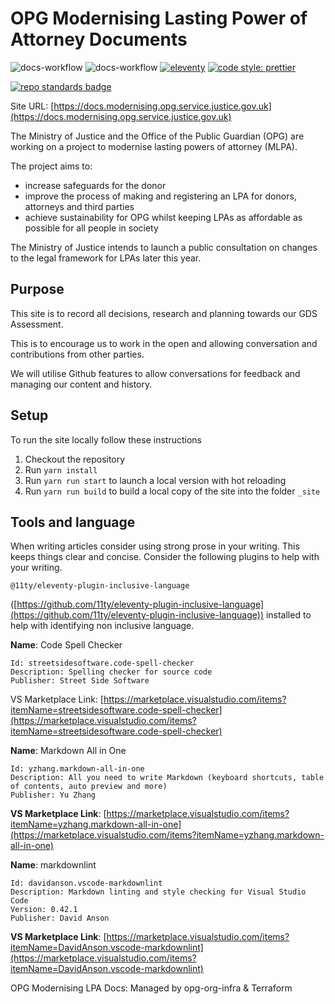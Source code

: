 # OPG Modernising Lasting Power of Attorney Documents

![docs-workflow](https://github.com/ministryofjustice/opg-modernising-lpa-docs/actions/workflows/docs.yml/badge.svg)
![docs-workflow](https://img.shields.io/github/license/ministryofjustice/opg-modernising-lpa-docs.svg)
[![eleventy](https://img.shields.io/badge/staticgen-eleventy-%23707070.svg?style=flat-square)](https://11ty.io)
[![code style: prettier](https://img.shields.io/badge/code_style-prettier-ff69b4.svg?style=flat-square)](https://github.com/prettier/prettier)

[![repo standards badge](https://img.shields.io/badge/dynamic/json?color=blue&style=for-the-badge&logo=github&label=MoJ%20Compliant&query=%24.data%5B%3F%28%40.name%20%3D%3D%20%22opg-modernising-lpa-docs%22%29%5D.status&url=https%3A%2F%2Foperations-engineering-reports.cloud-platform.service.justice.gov.uk%2Fgithub_repositories)](https://operations-engineering-reports.cloud-platform.service.justice.gov.uk/github_repositories#opg-modernising-lpa-docs "Link to report")

Site URL: [https://docs.modernising.opg.service.justice.gov.uk](https://docs.modernising.opg.service.justice.gov.uk)

The Ministry of Justice and the Office of the Public Guardian (OPG) are working on a project to modernise lasting powers of attorney (MLPA).

The project aims to:

- increase safeguards for the donor
- improve the process of making and registering an LPA for donors, attorneys and third parties
- achieve sustainability for OPG whilst keeping LPAs as affordable as possible for all people in society

The Ministry of Justice intends to launch a public consultation on changes to the legal framework for LPAs later this year.

## Purpose

This site is to record all decisions, research and planning towards our GDS Assessment.

This is to encourage us to work in the open and allowing conversation and contributions from other parties.

We will utilise Github features to allow conversations for feedback and managing our content and history.

## Setup

To run the site locally follow these instructions

1. Checkout the repository
2. Run `yarn install`
3. Run `yarn run start` to launch a local version with hot reloading
4. Run `yarn run build` to build a local copy of the site into the folder `_site`

## Tools and language

When writing articles consider using strong prose in your writing. This keeps things clear and concise. Consider the following plugins to help with your writing.

`@11ty/eleventy-plugin-inclusive-language`

([https://github.com/11ty/eleventy-plugin-inclusive-language](https://github.com/11ty/eleventy-plugin-inclusive-language)) installed to help with identifying non inclusive language.

**Name**: Code Spell Checker

```text
Id: streetsidesoftware.code-spell-checker
Description: Spelling checker for source code
Publisher: Street Side Software
```

VS Marketplace Link: [https://marketplace.visualstudio.com/items?itemName=streetsidesoftware.code-spell-checker](https://marketplace.visualstudio.com/items?itemName=streetsidesoftware.code-spell-checker)

**Name**: Markdown All in One

```text
Id: yzhang.markdown-all-in-one
Description: All you need to write Markdown (keyboard shortcuts, table of contents, auto preview and more)
Publisher: Yu Zhang
```

**VS Marketplace Link**: [https://marketplace.visualstudio.com/items?itemName=yzhang.markdown-all-in-one](https://marketplace.visualstudio.com/items?itemName=yzhang.markdown-all-in-one)

**Name**: markdownlint

```text
Id: davidanson.vscode-markdownlint
Description: Markdown linting and style checking for Visual Studio Code
Version: 0.42.1
Publisher: David Anson
```

**VS Marketplace Link**: [https://marketplace.visualstudio.com/items?itemName=DavidAnson.vscode-markdownlint](https://marketplace.visualstudio.com/items?itemName=DavidAnson.vscode-markdownlint)

OPG Modernising LPA Docs: Managed by opg-org-infra &amp; Terraform
